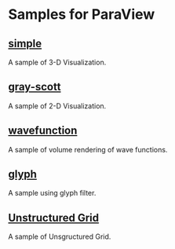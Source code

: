 # Samples for ParaView

## [simple](simple)

A sample of 3-D Visualization.

## [gray-scott](gray-scott)

A sample of 2-D Visualization.

## [wavefunction](wavefunction)

A sample of volume rendering of wave functions.

## [glyph](glyph)

A sample using glyph filter.

## [Unstructured Grid](unstructured)

A sample of Unsgructured Grid.
